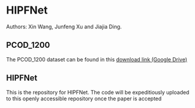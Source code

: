 # HIPFNet
Authors: Xin Wang, Junfeng Xu and Jiajia Ding.
## PCOD_1200
The PCOD_1200 dataset can be found in this [download link (Google Drive)](https://drive.google.com/uc?export=download&id=1cflvU9lAHaRFppMKlD0UG4xVNTkHVh6s)
## HIPFNet
This is the repository for HIPFNet. The code will be expeditiously uploaded to this openly accessible repository once the paper is accepted
